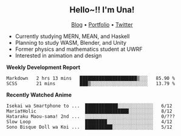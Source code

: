 <h2 align="center">
  Hello~!! I'm Una!
</h2>

<p align="center">
  <a href="https://anarchy.website/">Blog</a> &bull;
  <a href="https://una-ada.github.io/">Portfolio</a> &bull;
  <a href="https://twitter.com/unaxiii">Twitter</a>
</p>

- Currently studying MERN, MEAN, and Haskell
- Planning to study WASM, Blender, and Unity
- Former physics and mathematics student at UWRF
- Interested in animation and design

**Weekly Development Report**

<!--START_SECTION:waka-->
```text
Markdown   2 hrs 13 mins   █████████████████████▒░░░   85.90 % 
SCSS       21 mins         ███▒░░░░░░░░░░░░░░░░░░░░░   13.79 % 
```
<!--END_SECTION:waka-->

**Recently Watched Anime**

<!-- RECENT-ANIME:START -->

    Isekai wa Smartphone to ...  ████████████░░░░░░░░░░░░░   6/12
    Maria†Holic                  ████████████████░░░░░░░░░   8/12
    Hataraku Maou-sama! 2nd ...  ░░░░░░░░░░░░░░░░░░░░░░░░░   0/???
    Slow Loop                    ████████░░░░░░░░░░░░░░░░░   4/12
    Sono Bisque Doll wa Koi ...  ██████████░░░░░░░░░░░░░░░   5/12
<!-- RECENT-ANIME:END -->
